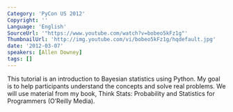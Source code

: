 ```yaml
---
Category: 'PyCon US 2012'
Copyright: ''
Language: 'English'
SourceUrl: '"https://www.youtube.com/watch?v=bobeo5kFz1g"'
ThumbnailUrl: 'http://img.youtube.com/vi/bobeo5kFz1g/hqdefault.jpg'
date: '2012-03-07'
speakers: [Allen Downey]
tags: []
---
```

This tutorial is an introduction to Bayesian statistics using Python. My goal
is to help participants understand the concepts and solve real problems. We
will use material from my book, Think Stats: Probability and Statistics for
Programmers (O’Reilly Media).

